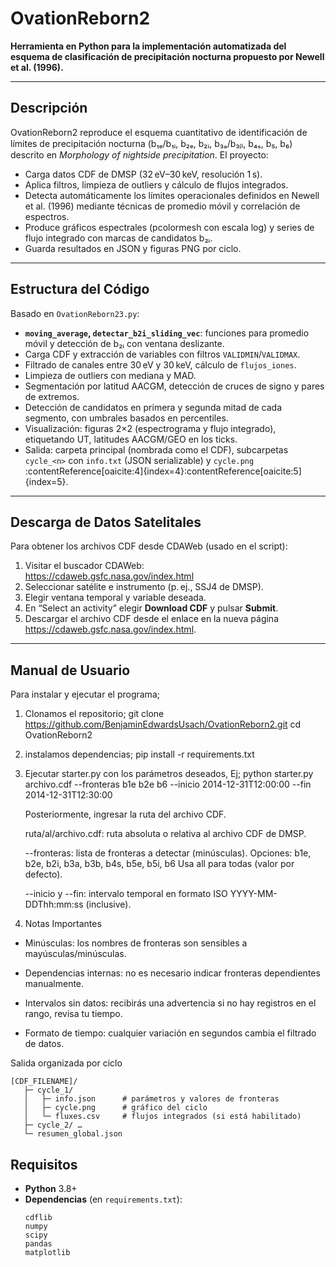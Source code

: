 # OvationReborn2

**Herramienta en Python para la implementación automatizada del esquema de clasificación de precipitación nocturna propuesto por Newell et al. (1996).**

---

## Descripción

OvationReborn2 reproduce el esquema cuantitativo de identificación de límites de precipitación nocturna (b₁ₑ/b₁ᵢ, b₂ₑ, b₂ᵢ, b₃ₐ/b₃ᵦ, b₄ₛ, b₅, b₆) descrito en *Morphology of nightside precipitation*. El proyecto:

- Carga datos CDF de DMSP (32 eV–30 keV, resolución 1 s).  
- Aplica filtros, limpieza de outliers y cálculo de flujos integrados.  
- Detecta automáticamente los límites operacionales definidos en Newell et al. (1996) mediante técnicas de promedio móvil y correlación de espectros.  
- Produce gráficos espectrales (pcolormesh con escala log) y series de flujo integrado con marcas de candidatos b₂ᵢ.  
- Guarda resultados en JSON y figuras PNG por ciclo.

---

## Estructura del Código

Basado en `OvationReborn23.py`:

- **`moving_average`, `detectar_b2i_sliding_vec`**: funciones para promedio móvil y detección de b₂ᵢ con ventana deslizante.  
- Carga CDF y extracción de variables con filtros `VALIDMIN`/`VALIDMAX`.  
- Filtrado de canales entre 30 eV y 30 keV, cálculo de `flujos_iones`.  
- Limpieza de outliers con mediana y MAD.  
- Segmentación por latitud AACGM, detección de cruces de signo y pares de extremos.  
- Detección de candidatos en primera y segunda mitad de cada segmento, con umbrales basados en percentiles.  
- Visualización: figuras 2×2 (espectrograma y flujo integrado), etiquetando UT, latitudes AACGM/GEO en los ticks.  
- Salida: carpeta principal (nombrada como el CDF), subcarpetas `cycle_<n>` con `info.txt` (JSON serializable) y `cycle.png` :contentReference[oaicite:4]{index=4}:contentReference[oaicite:5]{index=5}.

---

## Descarga de Datos Satelitales

Para obtener los archivos CDF desde CDAWeb (usado en el script):

1. Visitar el buscador CDAWeb:  
   https://cdaweb.gsfc.nasa.gov/index.html  
2. Seleccionar satélite e instrumento (p. ej., SSJ4 de DMSP).  
3. Elegir ventana temporal y variable deseada.  
4. En “Select an activity” elegir **Download CDF** y pulsar **Submit**.  
5. Descargar el archivo CDF desde el enlace en la nueva página https://cdaweb.gsfc.nasa.gov/index.html.

---

## Manual de Usuario

Para instalar y ejecutar el programa;

1. Clonamos el repositorio;
   git clone https://github.com/BenjaminEdwardsUsach/OvationReborn2.git
   cd OvationReborn2
2. instalamos dependencias;
   pip install -r requirements.txt
3. Ejecutar starter.py con los parámetros deseados, Ej;
   python starter.py archivo.cdf --fronteras b1e b2e b6 --inicio 2014-12-31T12:00:00 --fin 2014-12-31T12:30:00

   Posteriormente, ingresar la ruta del archivo CDF.

   ruta/al/archivo.cdf: ruta absoluta o relativa al archivo CDF de DMSP.
   
   --fronteras: lista de fronteras a detectar (minúsculas). Opciones:
   b1e, b2e, b2i, b3a, b3b, b4s, b5e, b5i, b6
   Usa all para todas (valor por defecto).

   --inicio y --fin: intervalo temporal en formato ISO YYYY-MM-DDThh:mm:ss (inclusive).

 4. Notas Importantes
   - Minúsculas: los nombres de fronteras son sensibles a mayúsculas/minúsculas.
   
   - Dependencias internas: no es necesario indicar fronteras dependientes manualmente.
   
   - Intervalos sin datos: recibirás una advertencia si no hay registros en el rango, revisa tu tiempo.
   
   - Formato de tiempo: cualquier variación en segundos cambia el filtrado de datos.
   
   Salida organizada por ciclo

```
[CDF_FILENAME]/
   ├─ cycle_1/
   │   ├─ info.json      # parámetros y valores de fronteras
   │   ├─ cycle.png      # gráfico del ciclo
   │   └─ fluxes.csv     # flujos integrados (si está habilitado)
   ├─ cycle_2/ …
   └─ resumen_global.json
```
   
## Requisitos

- **Python** 3.8+  
- **Dependencias** (en `requirements.txt`):  
  ```text
  cdflib
  numpy
  scipy
  pandas
  matplotlib
